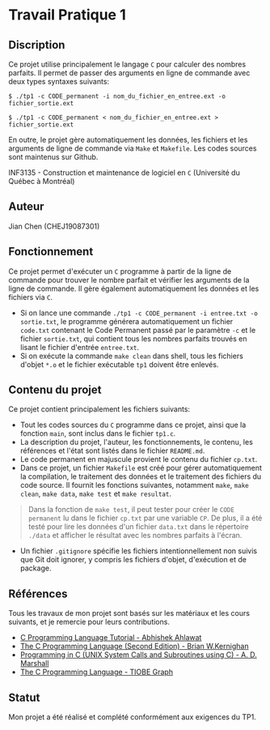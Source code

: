# Travail Pratique 1

## Discription

Ce projet utilise principalement le langage `C` pour calculer des nombres parfaits. Il permet de passer des arguments en ligne de commande avec deux types syntaxes suivants:
~~~~
$ ./tp1 -c CODE_permanent -i nom_du_fichier_en_entree.ext -o fichier_sortie.ext
~~~~
~~~~
$ ./tp1 -c CODE_permanent < nom_du_fichier_en_entree.ext > fichier_sortie.ext
~~~~
En outre, le projet gère automatiquement les données, les fichiers et les arguments de ligne de commande via `Make` et `Makefile`.
Les codes sources sont maintenus sur Github.

INF3135 - Construction et maintenance de logiciel en `C` (Université du Québec à Montréal)

## Auteur

Jian Chen (CHEJ19087301)

## Fonctionnement

Ce projet permet d'exécuter un `C` programme à partir de la ligne de commande pour trouver le nombre parfait et vérifier les arguments de la ligne de commande.  Il gère également automatiquement les données et les fichiers via `C`.
- Si on lance une commande `./tp1 -c CODE_permanent -i entree.txt -o sortie.txt`, le programme générera automatiquement un fichier `code.txt` contenant le Code Permanent passé par le paramètre `-c` et le fichier `sortie.txt`, qui contient tous les nombres parfaits trouvés en lisant le fichier d'entrée `entree.txt`.
- Si on exécute la commande `make clean` dans shell, tous les fichiers d'objet `*.o` et le fichier exécutable `tp1` doivent être enlevés.

## Contenu du projet

Ce projet contient principalement les fichiers suivants:
- Tout les codes sources du `C` programme dans ce projet, ainsi que la fonction `main`, sont inclus dans le fichier `tp1.c`.
- La description du projet, l'auteur, les fonctionnements, le contenu, les références et l'état sont listés dans le fichier `README.md`.
- Le code permanent en majuscule provient le contenu du fichier `cp.txt`.
- Dans ce projet, un fichier `Makefile` est créé pour gérer automatiquement la compilation, le traitement des données et le traitement des fichiers du code source. Il fournit les fonctions suivantes, notamment `make`, `make clean`, `make data`, `make test` et `make resultat`.
> Dans la fonction de `make test`, il peut tester pour créer le `CODE permanent` lu dans le fichier `cp.txt` par une variable `CP`. De plus, il a été testé pour lire les données d'un fichier `data.txt` dans le répertoire `./data` et afficher le résultat avec les nombres parfaits à l'écran.
- Un fichier `.gitignore` spécifie les fichiers intentionnellement non suivis que Git doit ignorer, y compris les fichiers d'objet, d'exécution et de package.

## Références

Tous les travaux de mon projet sont basés sur les matériaux et les cours suivants, et je remercie pour leurs contributions.
- [C Programming Language Tutorial - Abhishek Ahlawat](https://www.studytonight.com/c/ "C")
- [The C Programming Language (Second Edition) - Brian W.Kernighan](https://archive.org/details/CProgrammingLanguage2ndEditionByBrianW.KernighanDennisM.Ritchie/page/n191)
- [Programming in C (UNIX System Calls and Subroutines using C) - A. D. Marshall](https://users.cs.cf.ac.uk/Dave.Marshall/C/CE.html)
- [The C Programming Language - TIOBE Graph](https://www.tiobe.com/tiobe-index/c/ "Langage C")


## Statut

Mon projet a été réalisé et complété conformément aux exigences du TP1.
